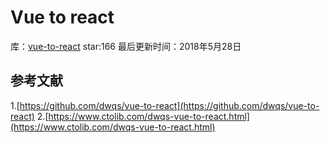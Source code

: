 # Vue to react

库：[vue-to-react](https://github.com/dwqs/vue-to-react)
star:166
最后更新时间：2018年5月28日

## 参考文献

1.[https://github.com/dwqs/vue-to-react](https://github.com/dwqs/vue-to-react)
2.[https://www.ctolib.com/dwqs-vue-to-react.html](https://www.ctolib.com/dwqs-vue-to-react.html)
